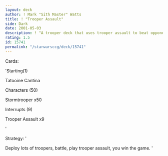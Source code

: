 ```yaml
---
layout: deck
author: ! Mark "Sith Master" Watts
title: ! "Trooper Assault"
side: Dark
date: 2001-05-03
description: ! "A trooper deck that uses trooper assault to beat opponent.  Just hope they don’t play grimtash."
rating: 1.5
id: 15741
permalink: "/starwarsccg/deck/15741"
---
```

Cards: 

'Starting(1)

Tatooine Cantina


Characters (50)

Stormtrooper x50


Interrupts (9)

Trooper Assault x9

'

Strategy: '

Deploy lots of troopers, battle, play trooper assault, you win the game.   '

